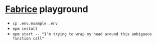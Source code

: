 # [Fabrice](https://github.com/callstackincubator/fabrice-ai) playground

- `cp .env.example .env`
- `npm install`
- `npm start -- "I'm trying to wrap my head around this ambiguous function call"`
